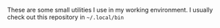 These are some small utilities I use in my working environment. I usually check out this repository in `~/.local/bin`

